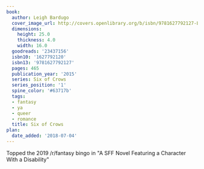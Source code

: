 ```yaml
---
book:
  author: Leigh Bardugo
  cover_image_url: http://covers.openlibrary.org/b/isbn/9781627792127-L.jpg
  dimensions:
    height: 25.0
    thickness: 4.0
    width: 16.0
  goodreads: '23437156'
  isbn10: '1627792120'
  isbn13: '9781627792127'
  pages: 465
  publication_year: '2015'
  series: Six of Crows
  series_position: '1'
  spine_color: '#63717b'
  tags:
  - fantasy
  - ya
  - queer
  - romance
  title: Six of Crows
plan:
  date_added: '2018-07-04'
---
```


Topped the 2019 /r/fantasy bingo in "A SFF Novel Featuring a Character With a Disability"
